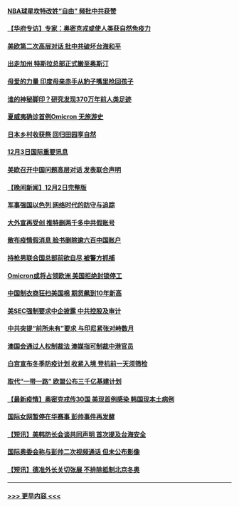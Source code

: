 #### [NBA球星坎特改姓“自由” 频批中共获赞](../pages/prog202/a103284376.md?t=12040101) 
#### [【华府专访】专家：奥密克戎或使人类获自然免疫力](../pages/prog202/a103284344.md?t=12040101) 
#### [美欧第二次高层对话 批中共破坏台海和平](../pages/prog202/a103284288.md?t=12040101) 
#### [出走加州 特斯拉总部正式搬至奥斯汀](../pages/prog202/a103284291.md?t=12040101) 
#### [母爱的力量 印度母亲赤手从豹子嘴里抢回孩子](../pages/prog202/a103284205.md?t=12040101) 
#### [谁的神秘脚印？研究发现370万年前人类足迹](../pages/prog202/a103284202.md?t=12040101) 
#### [夏威夷确诊首例Omicron 无旅游史](../pages/prog202/a103284192.md?t=12040101) 
#### [日本乡村收获祭 回归田园享自然](../pages/prog202/a103284145.md?t=12040101) 
#### [12月3日国际重要讯息](../pages/prog202/a103284143.md?t=12040101) 
#### [美欧召开中国问题高层对话 发表联合声明](../pages/prog202/a103284087.md?t=12040101) 
#### [【晚间新闻】12月2日完整版](../pages/prog202/a103283875.md?t=12040101) 
#### [军事强国以色列 网络时代的防守与追踪](../pages/prog202/a103283733.md?t=12040101) 
#### [大外宣再受创 推特删两千多中共假账号](../pages/prog202/a103283657.md?t=12040101) 
#### [散布疫情假消息 脸书删除逾六百中国账户](../pages/prog202/a103283670.md?t=12040101) 
#### [持枪男联合国总部前欲自尽 被警方抓捕](../pages/prog202/a103283645.md?t=12040101) 
#### [Omicron或将占领欧洲 美国拒绝封锁停工](../pages/prog202/a103283674.md?t=12040101) 
#### [中国制衣商狂扫美国棉 期货飙到10年新高](../pages/prog202/a103283551.md?t=12040101) 
#### [美SEC强制要求中企披露 中共控股及审计](../pages/prog202/a103283563.md?t=12040101) 
#### [中共突提“前所未有”要求 与印尼紧张对峙数月](../pages/prog202/a103283587.md?t=12040101) 
#### [澳国会通过人权制裁法 澳媒指可制裁中港官员](../pages/prog202/a103283455.md?t=12040101) 
#### [白宫宣布冬季防疫计划 收紧入境 登机前一天须筛检](../pages/prog202/a103283330.md?t=12040101) 
#### [取代“一带一路” 欧盟公布三千亿基建计划](../pages/prog202/a103283442.md?t=12040101) 
#### [【最新疫情】奥密克戎传30国 美现首例感染 韩国现本土病例](../pages/prog202/a103283421.md?t=12040101) 
#### [国际女网暂停在华赛事 彭帅事件再发酵](../pages/prog202/a103283399.md?t=12040101) 
#### [【短讯】美韩防长会谈共同声明 首次提及台海安全](../pages/prog202/a103283397.md?t=12040101) 
#### [国际奥委会称与彭帅二次视频通话 但未公布影像](../pages/prog202/a103283364.md?t=12040101) 
#### [【短讯】德准外长关切张展 不排除抵制北京冬奥](../pages/prog202/a103283361.md?t=12040101) 

----
#### [ >>> 更早内容 <<< ](../indexes/prog202-earlier.md)
